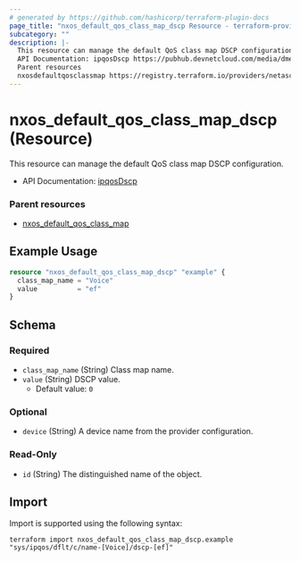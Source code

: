 ```yaml
---
# generated by https://github.com/hashicorp/terraform-plugin-docs
page_title: "nxos_default_qos_class_map_dscp Resource - terraform-provider-nxos"
subcategory: ""
description: |-
  This resource can manage the default QoS class map DSCP configuration.
  API Documentation: ipqosDscp https://pubhub.devnetcloud.com/media/dme-docs-10-2-2/docs/Qos/ipqos:Dscp/
  Parent resources
  nxosdefaultqosclassmap https://registry.terraform.io/providers/netascode/nxos/latest/docs/resources/default_qos_class_map
---
```


# nxos_default_qos_class_map_dscp (Resource)

This resource can manage the default QoS class map DSCP configuration.

- API Documentation: [ipqosDscp](https://pubhub.devnetcloud.com/media/dme-docs-10-2-2/docs/Qos/ipqos:Dscp/)

### Parent resources

- [nxos_default_qos_class_map](https://registry.terraform.io/providers/netascode/nxos/latest/docs/resources/default_qos_class_map)

## Example Usage

```terraform
resource "nxos_default_qos_class_map_dscp" "example" {
  class_map_name = "Voice"
  value          = "ef"
}
```

<!-- schema generated by tfplugindocs -->
## Schema

### Required

- `class_map_name` (String) Class map name.
- `value` (String) DSCP value.
  - Default value: `0`

### Optional

- `device` (String) A device name from the provider configuration.

### Read-Only

- `id` (String) The distinguished name of the object.

## Import

Import is supported using the following syntax:

```shell
terraform import nxos_default_qos_class_map_dscp.example "sys/ipqos/dflt/c/name-[Voice]/dscp-[ef]"
```
